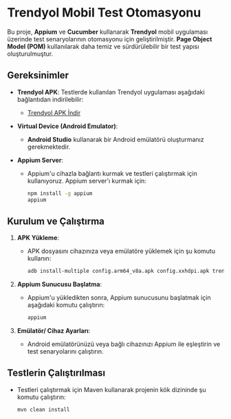 # Trendyol Mobil Test Otomasyonu

Bu proje, **Appium** ve **Cucumber** kullanarak **Trendyol** mobil uygulaması üzerinde test senaryolarının otomasyonu için geliştirilmiştir. **Page Object Model (POM)** kullanılarak daha temiz ve sürdürülebilir bir test yapısı oluşturulmuştur.

## Gereksinimler

- **Trendyol APK**: Testlerde kullanılan Trendyol uygulaması aşağıdaki bağlantıdan indirilebilir:
  - [Trendyol APK İndir](https://apkpure.com/tr/trendyol-online-alışveriş/trendyol.com)

- **Virtual Device (Android Emulator)**: 
  - **Android Studio** kullanarak bir Android emülatörü oluşturmanız gerekmektedir.
  
- **Appium Server**: 
  - Appium'u cihazla bağlantı kurmak ve testleri çalıştırmak için kullanıyoruz. Appium server'ı kurmak için:
    ```bash
    npm install -g appium
    appium
    ```

## Kurulum ve Çalıştırma

1. **APK Yükleme**:
   - APK dosyasını cihazınıza veya emülatöre yüklemek için şu komutu kullanın:
     ```bash
     adb install-multiple config.arm64_v8a.apk config.xxhdpi.apk trendyol.com.apk  
     ```

2. **Appium Sunucusu Başlatma**:
   - Appium'u yükledikten sonra, Appium sunucusunu başlatmak için aşağıdaki komutu çalıştırın:
     ```bash
     appium
     ```

3. **Emülatör/ Cihaz Ayarları**:
   - Android emülatörünüzü veya bağlı cihazınızı Appium ile eşleştirin ve test senaryolarını çalıştırın.

## Testlerin Çalıştırılması

- Testleri çalıştırmak için Maven kullanarak projenin kök dizininde şu komutu çalıştırın:
  ```bash
  mvn clean install
